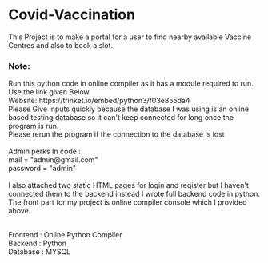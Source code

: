# Covid-Vaccination


This Project is to make a portal for a user to find nearby available Vaccine Centres and also to book a slot..<br>
<h3>Note: </h3>Run this python code in online compiler as it has a module required to run. Use the link given Below <br> Website: https://trinket.io/embed/python3/f03e855da4
    <br>Please Give Inputs quickly because the database I was using is an online based testing database so it can't keep connected for long once the program is run.<br>
Please rerun the program if the connection to the database is lost<br>
 <br>Admin perks In code :<br>
    mail = "admin@gmail.com"<br>
    password  = "admin"<br>
<br>I also attached two static HTML pages for login and register but I haven't connected them to the backend instead I wrote full backend code in python.<br>
The front part for my project is online compiler console which I provided above.
  
  <Br>Frontend : Online Python Compiler<br>
  Backend : Python<br>
  Database : MYSQL<br>
    
 
    
